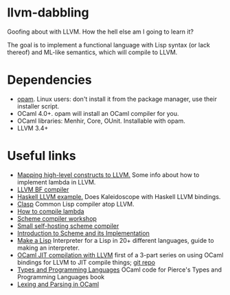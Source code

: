# llvm-dabbling

Goofing about with LLVM. How the hell else am I going to learn it?

The goal is to implement a functional language with Lisp syntax (or lack thereof) and ML-like semantics, which will compile to LLVM.


Dependencies
============
* [opam](https://opam.ocaml.org/doc/Install.html). Linux users: don't install it from the package manager, use their installer script.
* OCaml 4.0+. opam will install an OCaml compiler for you.
* OCaml libraries: Menhir, Core, OUnit. Installable with opam.
* LLVM 3.4+


Useful links
============

* [Mapping high-level constructs to LLVM.](http://llvm.lyngvig.org/Articles/Mapping-High-Level-Constructs-to-LLVM-IR) Some info about how to implement lambda in LLVM.
* [LLVM BF compiler](https://github.com/jeremyroman/llvm-brainfuck)
* [Haskell LLVM example.](http://www.stephendiehl.com/llvm/) Does Kaleidoscope with Haskell LLVM bindings.
* [Clasp](https://drmeister.wordpress.com/2014/09/18/announcing-clasp/) Common Lisp compiler atop LLVM.
* [How to compile lambda](http://matt.might.net/articles/closure-conversion/)
* [Scheme compiler workshop](http://www.cs.indiana.edu/eip/compile/)
* [Small self-hosting scheme compiler](https://github.com/darius/ichbins)
* [Introduction to Scheme and its Implementation](ftp://ftp.cs.utexas.edu/pub/garbage/cs345/schintro-v14/schintro_toc.html)
* [Make a Lisp](https://github.com/kanaka/mal/blob/master/process/guide.md) Interpreter for a Lisp in 20+ different languages, guide to making an interpreter.
* [OCaml JIT compilation with LLVM](http://brierwoodapps.com/writing-a-jit-compiler-part-1/) first of a 3-part series on using OCaml bindings for LLVM to JIT compile things; [git repo](https://github.com/shawnhyam/son-of-blub)
* [Types and Programming Languages](http://www.cis.upenn.edu/~bcpierce/tapl/) OCaml code for Pierce's Types and Programming Languages book
* [Lexing and Parsing in OCaml](https://realworldocaml.org/v1/en/html/parsing-with-ocamllex-and-menhir.html)